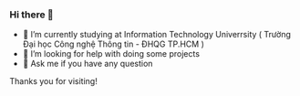 ### Hi there 👋
- 🌱 I’m currently studying at Information Technology Univerrsity ( Trường Đại học Công nghệ Thông tin - ĐHQG TP.HCM )
- 🤔 I’m looking for help with doing some projects
- 💬 Ask me if you have any question

Thanks you for visiting!
<!--
**creep002/creep002** is a ✨ _special_ ✨ repository because its `README.md` (this file) appears on your GitHub profile.

Here are some ideas to get you started:

- 🔭 I’m currently working on ...
- 🌱 I’m currently learning ...
- 👯 I’m looking to collaborate on ...
- 🤔 I’m looking for help with ...
- 💬 Ask me about ...
- 📫 How to reach me: ...
- 😄 Pronouns: ...
- ⚡ Fun fact: ...
-->
